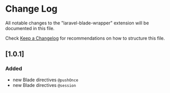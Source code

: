 # Change Log

All notable changes to the "laravel-blade-wrapper" extension will be documented in this file.

Check [Keep a Changelog](http://keepachangelog.com/) for recommendations on how to structure this file.

## [1.0.1]

### Added

- new Blade directives `@pushOnce`
- new Blade directives `@session`